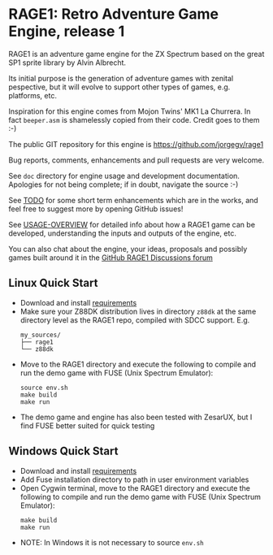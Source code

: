 # RAGE1: Retro Adventure Game Engine, release 1

RAGE1 is an adventure game engine for the ZX Spectrum based on the great SP1
sprite library by Alvin Albrecht.

Its initial purpose is the generation of adventure games with zenital
pespective, but it will evolve to support other types of games, e.g.
platforms, etc.

Inspiration for this engine comes from Mojon Twins' MK1 La Churrera. In fact
`beeper.asm` is shamelessly copied from their code. Credit goes to them :-)

The public GIT repository for this engine is https://github.com/jorgegv/rage1

Bug reports, comments, enhancements and pull requests are very welcome.

See `doc` directory for engine usage and development documentation.
Apologies for not being complete; if in doubt, navigate the source :-)

See [TODO](doc/TODO.md) for some short term enhancements which are in the works,
and feel free to suggest more by opening GitHub issues!

See [USAGE-OVERVIEW](doc/USAGE-OVERVIEW.md) for detailed info about how a RAGE1 game can be
developed, understanding the inputs and outputs of the engine, etc.

You can also chat about the engine, your ideas, proposals and possibly games
built around it in the [GitHub RAGE1 Discussions forum](https://github.com/jorgegv/rage1/discussions/12)

## Linux Quick Start

* Download and install [requirements](doc/REQUIREMENTS.md)
* Make sure your Z88DK distribution lives in directory `z88dk` at the same
  directory level as the RAGE1 repo, compiled with SDCC support. E.g.
  ```
  my_sources/
  ├── rage1
  └── z88dk
  ```
* Move to the RAGE1 directory and execute the following to compile and run the demo game with FUSE (Unix
Spectrum Emulator):
  ```
  source env.sh
  make build
  make run
  ```
* The demo game and engine has also been tested with ZesarUX, but I find FUSE better suited for quick testing

## Windows Quick Start

* Download and install [requirements](doc/REQUIREMENTS.md)
* Add Fuse installation directory to path in user environment variables
* Open Cygwin terminal, move to the RAGE1 directory and execute the following to compile and run the demo game with FUSE (Unix
Spectrum Emulator):
  ```
  make build
  make run
  ```
* NOTE: In Windows it is not necessary to source `env.sh`
